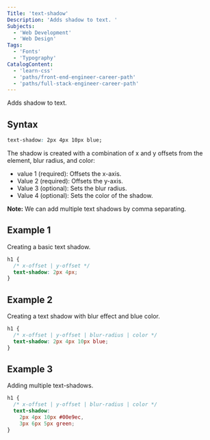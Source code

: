 ```yaml
---
Title: 'text-shadow'
Description: 'Adds shadow to text. '
Subjects:
  - 'Web Development'
  - 'Web Design'
Tags:
  - 'Fonts'
  - 'Typography'
CatalogContent:
  - 'learn-css'
  - 'paths/front-end-engineer-career-path'
  - 'paths/full-stack-engineer-career-path'
---
```


Adds shadow to text.

## Syntax

```css
text-shadow: 2px 4px 10px blue;
```

The shadow is created with a combination of x and y offsets from the element, blur radius, and color:

- value 1 (required): Offsets the x-axis.
- Value 2 (required): Offsets the y-axis.
- Value 3 (optional): Sets the blur radius.
- Value 4 (optional): Sets the color of the shadow.

**Note:** We can add multiple text shadows by comma separating.

## Example 1

Creating a basic text shadow.

```css
h1 {
  /* x-offset | y-offset */
  text-shadow: 2px 4px;
}
```

## Example 2

Creating a text shadow with blur effect and blue color.

```css
h1 {
  /* x-offset | y-offset | blur-radius | color */
  text-shadow: 2px 4px 10px blue;
}
```

## Example 3

Adding multiple text-shadows.

```css
h1 {
  /* x-offset | y-offset | blur-radius | color */
  text-shadow:
    2px 4px 10px #00e9ec,
    3px 6px 5px green;
}
```
